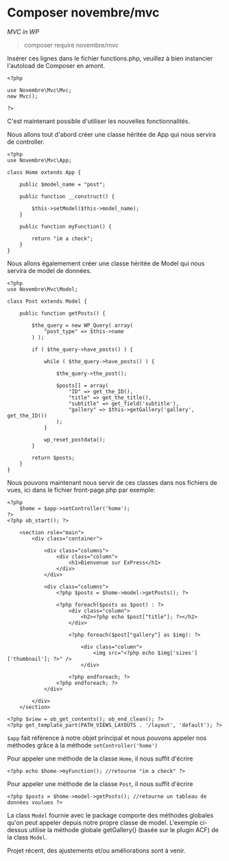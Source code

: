# Composer novembre/mvc
*MVC in WP*
> composer require novembre/mvc

Insérer ces lignes dans le fichier functions.php, veuillez à bien instancier l'autoload de Composer en amont.
```
<?php

use Novembre\Mvc\Mvc;
new Mvc();

?>
```

C'est maintenant possible d'utiliser les nouvelles fonctionnalités. 

Nous allons tout d'abord créer une classe héritée de App qui nous servira de controller.
``` 
<?php
use Novembre\Mvc\App;

class Home extends App {

    public $model_name = "post";

    public function __construct() {

        $this->setModel($this->model_name);
    }

    public function myFunction() {

        return "im a check";
    }
}
```

Nous allons égalemement créer une classe héritée de Model qui nous servira de model de données.
```
<?php
use Novembre\Mvc\Model;

class Post extends Model {

    public function getPosts() {

        $the_query = new WP_Query( array(
            "post_type" => $this->name
        ) );

        if ( $the_query->have_posts() ) {

            while ( $the_query->have_posts() ) {

                $the_query->the_post();

                $posts[] = array(
                    "ID" => get_the_ID(),
                    "title" => get_the_title(),
                    "subtitle" => get_field('subtitle'),
                    "gallery" => $this->getGallery('gallery', get_the_ID())
                );
            }

            wp_reset_postdata();
        }

        return $posts;
    }
}
```

Nous pouvons maintenant nous servir de ces classes dans nos fichiers de vues, ici dans le fichier front-page.php par exemple:
```
<?php
    $home = $app->setController('home');
?>
<?php ob_start(); ?>

	<section role="main">
        <div class="container">

            <div class="columns">
                <div class="column">
    				<h1>Bienvenue sur ExPress</h1>
                </div>
            </div>

            <div class="columns">
                <?php $posts = $home->model->getPosts(); ?>

                <?php foreach($posts as $post) : ?>
                    <div class="column">
                        <h2><?php echo $post["title"]; ?></h2>
                    </div>

                    <?php foreach($post["gallery"] as $img): ?>

                        <div class="column">
                            <img src="<?php echo $img['sizes']['thumbnail']; ?>" />
                        </div>

                    <?php endforeach; ?>
                <?php endforeach; ?>
            </div>

        </div>
	</section>

<?php $view = ob_get_contents(); ob_end_clean(); ?>
<?php get_template_part(PATH_VIEWS_LAYOUTS . '/layout', 'default'); ?>
```

`$app` fait référence à notre objet principal et nous pouvons appeler nos méthodes grâce à la méthode `setController('home')`

Pour appeler une méthode de la classe `Home`, il nous suffit d'écrire
```
<?php echo $home->myFunction(); //retourne "im a check" ?>
```

Pour appeler une méthode de la classe `Post`, il nous suffit d'écrire
```
<?php $posts = $home->model->getPosts(); //retourne un tableau de données voulues ?>
```

La class `Model` fournie avec le package comporte des méthodes globales qu'on peut appeler depuis notre propre classe de model. L'exemple ci-dessus utilise la méthode globale getGallery() (basée sur le plugin ACF) de la class `Model`.

Projet récent, des ajustements et/ou améliorations sont à venir.
